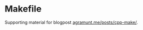 # Makefile

Supporting material for blogpost [agramunt.me/posts/cpp-make/](https://agramunt.me/posts/cpp-make/).
